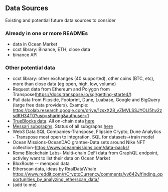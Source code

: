 ## Data Sources

Existing and potential future data sources to consider

### Already in one or more READMEs

- data in Ocean Market
- ccxt library: Binance, ETH, close data
- binance API

### Other potential data
- ccxt library: other exchanges (40 supported), other coins (BTC, etc), more than close data (eg open, high, low, volume)
- Request data from Ethereum and Polygon from Transpose(https://docs.transpose.io/sql/getting-started/)
- Pull data from Flipside, Footprint, Dune, Luabase, Google and BigQuery (large free data providers). Example: https://colab.research.google.com/drive/1zsxX28_vZMVLSSJYOLI5hv2zsdKH34T0?usp=sharing&authuser=1
- [TrueBlocks data](https://trueblocks.io/data-model/intro/). All on-chain data [here](https://trueblocks.io/data-model/chaindata/)
- [Messari subgraphs](https://github.com/messari/subgraphs). Status of all subgraphs [here](https://subgraphs.messari.io/) 
- Web3 Data SQL Companies-Transpose, Flipside Crypto, Dune Analytics - Transpose most open to integration, SQL for datasets->train model 
- Ocean Missions-OceanDAO grantee-Data sets around Nike NFT collection-https://www.oceanmissions.com/data-packs/
- Rome Blockchain Labs- Multi-chain DeFi data from GraphQL endpoint, activley want to list their data on Ocean Market
- BloxRoute -- mempool data
- Etherscan data, ideas by RealDataWhale https://www.reddit.com/r/CryptoCurrency/comments/yv642y/finding_opportunities_by_analyzing_etherscan_data/
- (add to me)

